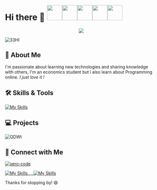 # Hi there 🔮 <img src="https://user-images.githubusercontent.com/125509450/222306032-d7beaf12-4156-4100-81bc-1a1d1f08d87b.gif" width="50" height="50" /><img src ="https://user-images.githubusercontent.com/125509450/222306676-f4e4c52e-1793-4e08-89e5-a6c2aa2a67aa.gif" width= "50" height="50"/><img src="https://user-images.githubusercontent.com/125509450/222307274-97934cd7-9b88-4a74-a689-44976fedb99a.gif" width="50" height="50" /><img src="https://user-images.githubusercontent.com/125509450/222307255-ad307fc2-1cb0-479b-b1fe-3eac4570e531.gif" width="50" height="50" /><img src="https://user-images.githubusercontent.com/125509450/222307208-edc2e2c3-abf0-48c2-9feb-bfda58817dbc.gif" width="50" height="50" />

<p align="center">
  <img src="https://readme-typing-svg.demolab.com/?lines=I'M+Nabil+Miski+/+MrNorobots;Software+Engineering+Student; economics+graduate!&font=Fira%20Code&center=true&width=380&height=50&duration=4000&pause=1000">
</p>



![33HI](https://user-images.githubusercontent.com/125509450/222301350-99392611-b89f-4bfb-945b-f309bd54c83f.gif)



## 🚀 About Me

I'm passionate about learning new technologies and sharing knowledge with others, I'm an economics student but i also learn about Programming online. *I just love it !* 

## 🛠️ Skills & Tools
[![My Skills](https://skills.thijs.gg/icons?i=java,kotlin,nodejs,c,git,html,py,figma&theme=light)](https://skills.thijs.gg)

## 💻 Projects


![QDWt](https://user-images.githubusercontent.com/125509450/222270382-6f74f864-0185-4618-bae9-7fc6104576c3.gif)

## 🤝 Connect with Me

[![xero-code](https://user-images.githubusercontent.com/125509450/222269094-e6a7af3c-187a-408d-a02d-8b977bfcaa94.gif)](https://i.gifer.com/4JZ4.gif)

[![My Skills](https://skills.thijs.gg/icons?i=twitter&theme=light)](https://twitter.com/xCODE_NABIL/)___[![My Skills](https://skills.thijs.gg/icons?i=instagram&theme=light)](https://instagram.com/uptown_vibe777)

Thanks for stopping by! 😄
